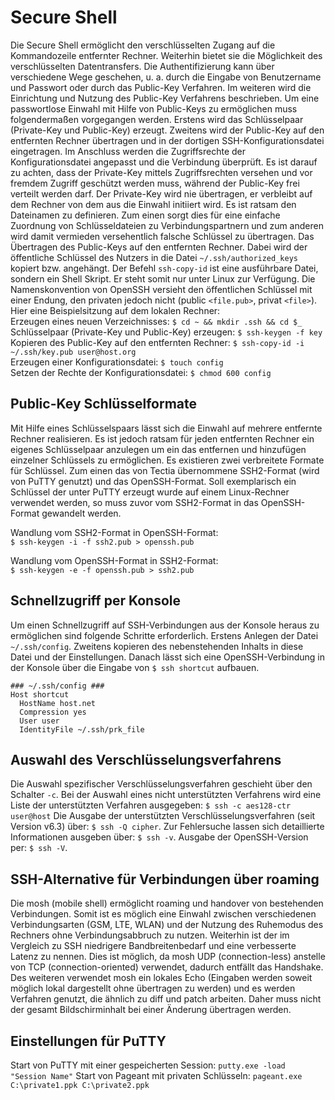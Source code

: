 # Secure Shell

Die Secure Shell ermöglicht den verschlüsselten Zugang auf die Kommandozeile entfernter Rechner. Weiterhin bietet sie die Möglichkeit des verschlüsselten Datentransfers. Die Authentifizierung kann über verschiedene Wege geschehen, u. a. durch die Eingabe von Benutzername und Passwort oder durch das Public-Key Verfahren. Im weiteren wird die Einrichtung und Nutzung des Public-Key Verfahrens beschrieben.
Um eine passwortlose Einwahl mit Hilfe von Public-Keys zu ermöglichen muss folgendermaßen vorgegangen werden. Erstens wird das Schlüsselpaar (Private-Key und Public-Key) erzeugt. Zweitens wird der Public-Key auf den entfernten Rechner übertragen und in der dortigen SSH-Konfigurationsdatei eingetragen. Im Anschluss werden die Zugriffsrechte der Konfigurationsdatei angepasst und die Verbindung überprüft. Es ist darauf zu achten, dass der Private-Key mittels Zugriffsrechten versehen und vor fremdem Zugriff geschützt werden muss, während der Public-Key frei verteilt werden darf. Der Private-Key wird nie übertragen, er verbleibt auf dem Rechner von dem aus die Einwahl initiiert wird. Es ist ratsam den Dateinamen zu definieren. Zum einen sorgt dies für eine einfache Zuordnung von Schlüsseldateien zu Verbindungspartnern und zum anderen wird damit vermieden versehentlich falsche Schlüssel zu übertragen. Das Übertragen des Public-Keys auf den entfernten Rechner. Dabei wird der öffentliche Schlüssel des Nutzers in die Datei `~/.ssh/authorized_keys` kopiert bzw. angehängt. Der Befehl `ssh-copy-id` ist eine ausführbare Datei, sondern ein Shell Skript. Er steht somit nur unter Linux zur Verfügung. Die Namenskonvention von OpenSSH versieht den öffentlichen Schlüssel mit einer Endung, den privaten jedoch nicht (public `<file.pub>`, privat `<file>`).\
Hier eine Beispielsitzung auf dem lokalen Rechner:\
Erzeugen eines neuen Verzeichnisses: `$ cd ~ && mkdir .ssh && cd $_`\
Schlüsselpaar (Private-Key und Public-Key) erzeugen: `$ ssh-keygen -f key`\
Kopieren des Public-Key auf den entfernten Rechner: `$ ssh-copy-id -i ~/.ssh/key.pub user@host.org`\
Erzeugen einer Konfigurationsdatei: `$ touch config`\
Setzen der Rechte der Konfigurationsdatei: `$ chmod 600 config`

## Public-Key Schlüsselformate
Mit Hilfe eines Schlüsselspaars lässt sich die Einwahl auf mehrere entfernte Rechner realisieren. Es ist jedoch ratsam für jeden entfernten Rechner ein eigenes Schlüsselpaar anzulegen um ein das entfernen und hinzufügen einzelner Schlüssels zu ermöglichen. Es existieren zwei verbreitete Formate für Schlüssel. Zum einen das von Tectia übernommene SSH2-Format (wird von PuTTY genutzt) und das OpenSSH-Format. Soll exemplarisch ein Schlüssel der unter PuTTY erzeugt wurde auf einem Linux-Rechner verwendet werden, so muss zuvor vom  SSH2-Format in das OpenSSH-Format gewandelt werden.

Wandlung vom SSH2-Format in OpenSSH-Format:\
`$ ssh-keygen -i -f ssh2.pub > openssh.pub`

Wandlung vom OpenSSH-Format in SSH2-Format:\
`$ ssh-keygen -e -f openssh.pub > ssh2.pub`

## Schnellzugriff per Konsole
Um einen Schnellzugriff auf SSH-Verbindungen aus der Konsole heraus zu ermöglichen sind folgende Schritte erforderlich. Erstens Anlegen der Datei `~/.ssh/config`. Zweitens kopieren des nebenstehenden Inhalts in diese Datei und der Einstellungen. Danach lässt sich eine OpenSSH-Verbindung in der Konsole über die Eingabe von `$ ssh shortcut` aufbauen.
```
### ~/.ssh/config ###
Host shortcut
  HostName host.net
  Compression yes
  User user
  IdentityFile ~/.ssh/prk_file
```
## Auswahl des Verschlüsselungsverfahrens
Die Auswahl spezifischer Verschlüsselungsverfahren geschieht über den Schalter `-c`. Bei der Auswahl eines nicht unterstützten Verfahrens wird eine Liste der unterstützten Verfahren ausgegeben: `$ ssh -c aes128-ctr user@host`
Die Ausgabe der unterstützten Verschlüsselungsverfahren (seit Version v6.3) über: `$ ssh -Q cipher`. Zur Fehlersuche lassen sich detaillierte Informationen ausgeben über: `$ ssh -v`. Ausgabe der OpenSSH-Version per: `$ ssh -V`.

## SSH-Alternative für Verbindungen über roaming
Die mosh (mobile shell) ermöglicht roaming und handover von bestehenden Verbindungen. Somit ist es möglich eine Einwahl zwischen verschiedenen Verbindungsarten (GSM, LTE, WLAN) und der Nutzung des Ruhemodus des Rechners ohne Verbindungsabbruch zu nutzen. Weiterhin ist der im Vergleich zu SSH niedrigere Bandbreitenbedarf und eine verbesserte Latenz zu nennen. Dies ist möglich, da mosh UDP (connection-less) anstelle von TCP (connection-oriented) verwendet, dadurch entfällt das Handshake. Des weiteren verwendet mosh ein lokales Echo (Eingaben werden soweit möglich lokal dargestellt ohne übertragen zu werden) und es werden Verfahren genutzt, die ähnlich zu diff und patch arbeiten. Daher muss nicht der gesamt Bildschirminhalt bei einer Änderung übertragen werden.

## Einstellungen für PuTTY
Start von PuTTY mit einer gespeicherten Session: `putty.exe -load "Session Name"`
Start von Pageant mit privaten Schlüsseln: `pageant.exe C:\private1.ppk C:\private2.ppk`
